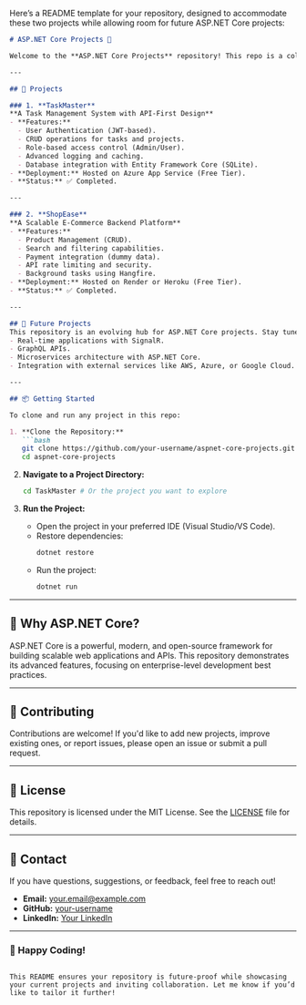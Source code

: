 Here’s a README template for your repository, designed to accommodate these two projects while allowing room for future ASP.NET Core projects:  

```markdown
# ASP.NET Core Projects 🚀  

Welcome to the **ASP.NET Core Projects** repository! This repo is a collection of enterprise-level applications and projects built using the **ASP.NET Core** framework. The goal is to showcase robust, scalable, and production-ready backend solutions while continuously learning and exploring the advanced capabilities of ASP.NET Core.  

---

## 📝 Projects  

### 1. **TaskMaster**  
**A Task Management System with API-First Design**  
- **Features:**  
  - User Authentication (JWT-based).  
  - CRUD operations for tasks and projects.  
  - Role-based access control (Admin/User).  
  - Advanced logging and caching.  
  - Database integration with Entity Framework Core (SQLite).  
- **Deployment:** Hosted on Azure App Service (Free Tier).  
- **Status:** ✅ Completed.  

---

### 2. **ShopEase**  
**A Scalable E-Commerce Backend Platform**  
- **Features:**  
  - Product Management (CRUD).  
  - Search and filtering capabilities.  
  - Payment integration (dummy data).  
  - API rate limiting and security.  
  - Background tasks using Hangfire.  
- **Deployment:** Hosted on Render or Heroku (Free Tier).  
- **Status:** ✅ Completed.  

---

## 🚧 Future Projects  
This repository is an evolving hub for ASP.NET Core projects. Stay tuned for more exciting additions, including:  
- Real-time applications with SignalR.  
- GraphQL APIs.  
- Microservices architecture with ASP.NET Core.  
- Integration with external services like AWS, Azure, or Google Cloud.  

---

## 📦 Getting Started  

To clone and run any project in this repo:  

1. **Clone the Repository:**  
   ```bash  
   git clone https://github.com/your-username/aspnet-core-projects.git  
   cd aspnet-core-projects  
   ```  

2. **Navigate to a Project Directory:**  
   ```bash  
   cd TaskMaster # Or the project you want to explore  
   ```  

3. **Run the Project:**  
   - Open the project in your preferred IDE (Visual Studio/VS Code).  
   - Restore dependencies:  
     ```bash  
     dotnet restore  
     ```  
   - Run the project:  
     ```bash  
     dotnet run  
     ```  

---

## 🌟 Why ASP.NET Core?  

ASP.NET Core is a powerful, modern, and open-source framework for building scalable web applications and APIs. This repository demonstrates its advanced features, focusing on enterprise-level development best practices.  

---

## 🤝 Contributing  

Contributions are welcome! If you'd like to add new projects, improve existing ones, or report issues, please open an issue or submit a pull request.  

---

## 📄 License  

This repository is licensed under the MIT License. See the [LICENSE](LICENSE) file for details.  

---

## 📧 Contact  

If you have questions, suggestions, or feedback, feel free to reach out!  
- **Email:** your.email@example.com  
- **GitHub:** [your-username](https://github.com/your-username)  
- **LinkedIn:** [Your LinkedIn](https://linkedin.com/in/your-linkedin)  

---

### 🌌 Happy Coding!
```  

This README ensures your repository is future-proof while showcasing your current projects and inviting collaboration. Let me know if you’d like to tailor it further!
